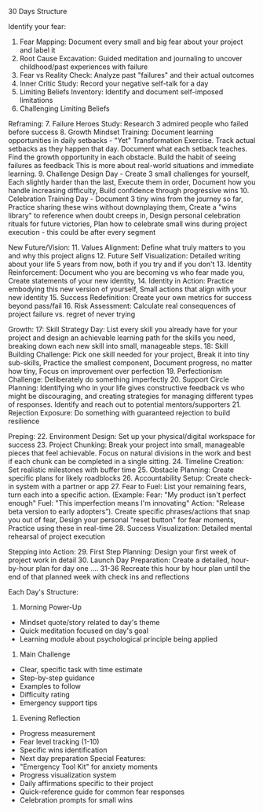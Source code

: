 30 Days Structure

Identify your fear:
1. Fear Mapping: Document every small and big fear about your project and label it   
2. Root Cause Excavation: Guided meditation and journaling to uncover childhood/past experiences with failure
3. Fear vs Reality Check: Analyze past "failures" and their actual outcomes
4. Inner Critic Study: Record your negative self-talk for a day
5. Limiting Beliefs Inventory: Identify and document self-imposed limitations
6. Challenging Limiting Beliefs


Reframing:
7. Failure Heroes Study: Research 3 admired people who failed before success 
8. Growth Mindset Training: Document learning opportunities in daily setbacks - "Yet" Transformation Exercise. Track actual setbacks as they happen that day. Document what each setback teaches. Find the growth opportunity in each obstacle. Build the habit of seeing failures as feedback This is more about real-world situations and immediate learning. 
9. Challenge Design Day - Create 3 small challenges for yourself, Each slightly harder than the last, Execute them in order, Document how you handle increasing difficulty, Build confidence through progressive wins 10. Celebration Training Day - Document 3 tiny wins from the journey so far, Practice sharing these wins without downplaying them, Create a "wins library" to reference when doubt creeps in, Design personal celebration rituals for future victories, Plan how to celebrate small wins during project execution - this could be after every segment


New Future/Vision:
11. Values Alignment: Define what truly matters to you and why this project aligns
12. Future Self Visualization: Detailed writing about your life 5 years from now, both if you try and if you don't
13. Identity Reinforcement: Document who you are becoming vs who fear made you, Create statements of your new identity, 
14. Identity in Action: Practice embodying this new version of yourself, Small actions that align with your new identity 
15. Success Redefinition: Create your own metrics for success beyond pass/fail 
16. Risk Assessment: Calculate real consequences of project failure vs. regret of never trying 




Growth: 
17: Skill Strategy Day: List every skill you already have for your project and design an achievable learning path for the skills you need, breaking down each new skill into small, manageable steps.
18: Skill Building Challenge: Pick one skill needed for your project, Break it into tiny sub-skills, Practice the smallest component, Document progress, no matter how tiny, Focus on improvement over perfection
19. Perfectionism Challenge: Deliberately do something imperfectly
20. Support Circle Planning: Identifying who in your life gives constructive feedback vs who might be discouraging, and creating strategies for managing different types of responses. Identify and reach out to potential mentors/supporters 
21. Rejection Exposure: Do something with guaranteed rejection to build resilience 


Preping: 
22. Environment Design: Set up your physical/digital workspace for success 
23. Project Chunking: Break your project into small, manageable pieces that feel achievable. Focus on natural divisions in the work and best if each chunk can be completed in a single sitting.
24. Timeline Creation: Set realistic milestones with buffer time 
25. Obstacle Planning: Create specific plans for likely roadblocks 
26. Accountability Setup: Create check-in system with a partner or app
27. Fear to Fuel: List your remaining fears, turn each into a specific action. (Example: Fear: "My product isn't perfect enough" Fuel: "This imperfection means I'm innovating" Action: "Release beta version to early adopters”). Create specific phrases/actions that snap you out of fear, Design your personal "reset button" for fear moments, Practice using these in real-time
28. Success Visualization: Detailed mental rehearsal of project execution 

Stepping into Action: 
29. First Step Planning: Design your first week of project work in detail 
30. Launch Day Preparation: Create a detailed, hour-by-hour plan for day one
…. 31-36 Recreate this hour by hour plan until the end of that planned week with check ins and reflections






Each Day's Structure:
1. Morning Power-Up
* Mindset quote/story related to day's theme
* Quick meditation focused on day's goal
* Learning module about psychological principle being applied
1. Main Challenge
* Clear, specific task with time estimate
* Step-by-step guidance
* Examples to follow
* Difficulty rating
* Emergency support tips
1. Evening Reflection
* Progress measurement
* Fear level tracking (1-10)
* Specific wins identification
* Next day preparation
Special Features:
* "Emergency Tool Kit" for anxiety moments
* Progress visualization system
* Daily affirmations specific to their project
* Quick-reference guide for common fear responses
* Celebration prompts for small wins
